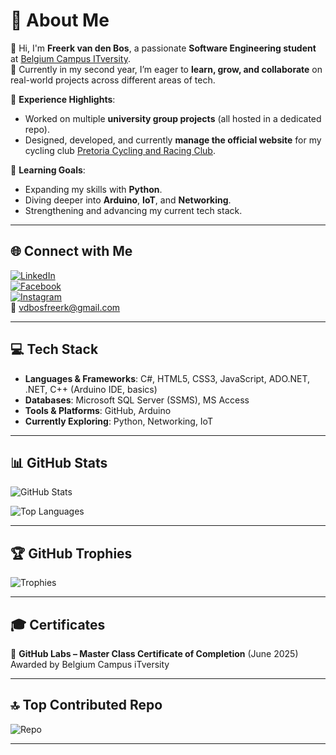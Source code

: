 # 💫 About Me
👋 Hi, I'm **Freerk van den Bos**, a passionate **Software Engineering student** at [Belgium Campus ITversity](https://www.belgiumcampus.ac.za/).  
🔭 Currently in my second year, I’m eager to **learn, grow, and collaborate** on real-world projects across different areas of tech.  

👯 **Experience Highlights**:  
- Worked on multiple **university group projects** (all hosted in a dedicated repo).  
- Designed, developed, and currently **manage the official website** for my cycling club [Pretoria Cycling and Racing Club](https://pcrc.co.za/).  

🌱 **Learning Goals**:  
- Expanding my skills with **Python**.  
- Diving deeper into **Arduino**, **IoT**, and **Networking**.  
- Strengthening and advancing my current tech stack.  

---

## 🌐 Connect with Me
[![LinkedIn](https://img.shields.io/badge/LinkedIn-blue?logo=linkedin&logoColor=white)](https://www.linkedin.com/)    
[![Facebook](https://img.shields.io/badge/Facebook-%231877F2.svg?logo=facebook&logoColor=white)](https://www.facebook.com/freerk.vandenbos.5)  
[![Instagram](https://img.shields.io/badge/Instagram-%23E4405F.svg?logo=instagram&logoColor=white)](https://www.instagram.com/freerk777/?hl=en)  
📧 vdbosfreerk@gmail.com  

---

## 💻 Tech Stack
- **Languages & Frameworks**: C#, HTML5, CSS3, JavaScript, ADO.NET, .NET, C++ (Arduino IDE, basics)
- **Databases**: Microsoft SQL Server (SSMS), MS Access  
- **Tools & Platforms**: GitHub, Arduino  
- **Currently Exploring**: Python, Networking, IoT  

---

## 📊 GitHub Stats
![GitHub Stats](https://github-readme-stats.vercel.app/api?username=FreerkvdB&show_icons=true&theme=tokyonight)  

![Top Languages](https://github-readme-stats.vercel.app/api/top-langs/?username=FreerkvdB&layout=compact&theme=tokyonight)  

---

## 🏆 GitHub Trophies
![Trophies](https://github-profile-trophy.vercel.app/?username=FreerkvdB&theme=tokyonight&no-frame=true&margin-w=10)  

---

## 🎓 Certificates
📜 **GitHub Labs – Master Class Certificate of Completion** (June 2025)  
Awarded by Belgium Campus iTversity  

---

## 🔝 Top Contributed Repo
![Repo](https://github-contributor-stats.vercel.app/api?username=FreerkvdB&limit=1&theme=tokyonight&combine_all_yearly_contributions=true)  

---
